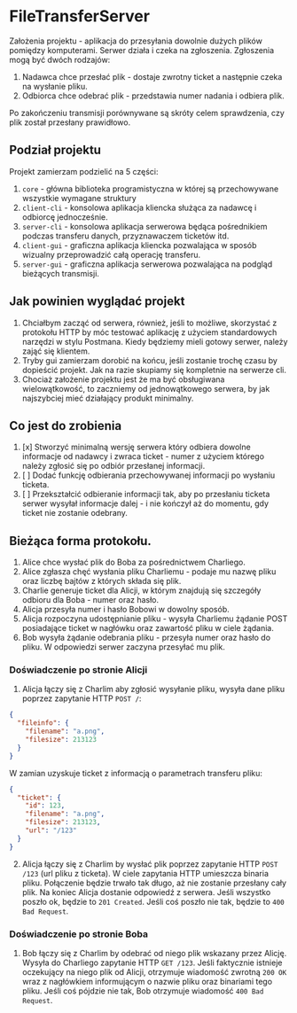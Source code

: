 # FileTransferServer

Założenia projektu - aplikacja do przesyłania dowolnie dużych plików pomiędzy komputerami. Serwer działa i czeka na zgłoszenia. Zgłoszenia mogą być dwóch rodzajów:

1. Nadawca chce przesłać plik - dostaje zwrotny ticket a następnie czeka na wysłanie pliku.
2. Odbiorca chce odebrać plik - przedstawia numer nadania i odbiera plik.

Po zakończeniu transmisji porównywane są skróty celem sprawdzenia, czy plik został przesłany prawidłowo.

## Podział projektu

Projekt zamierzam podzielić na 5 części:

1. `core` - główna biblioteka programistyczna w której są przechowywane wszystkie wymagane struktury
2. `client-cli` - konsolowa aplikacja kliencka służąca za nadawcę i odbiorcę jednocześnie.
3. `server-cli` - konsolowa aplikacja serwerowa będąca pośrednikiem podczas transferu danych, przyznawaczem ticketów itd.
4. `client-gui` - graficzna aplikacja kliencka pozwalająca w sposób wizualny przeprowadzić całą operację transferu.
5. `server-gui` - graficzna aplikacja serwerowa pozwalająca na podgląd bieżących transmisji.

## Jak powinien wyglądać projekt

1. Chciałbym zacząć od serwera, również, jeśli to możliwe, skorzystać z protokołu HTTP by móc testować aplikację z użyciem standardowych narzędzi w stylu Postmana. Kiedy będziemy mieli gotowy serwer, należy zająć się klientem.
2. Tryby gui zamierzam dorobić na końcu, jeśli zostanie trochę czasu by dopieścić projekt. Jak na razie skupiamy się kompletnie na serwerze cli.
3. Chociaż założenie projektu jest że ma być obsługiwana wielowątkowość, to zaczniemy od jednowątkowego serwera, by jak najszybciej mieć działający produkt minimalny.

## Co jest do zrobienia

1. [x] Stworzyć minimalną wersję serwera który odbiera dowolne informacje od nadawcy i zwraca ticket - numer z użyciem którego należy zgłosić się po odbiór przesłanej informacji.
2. [ ] Dodać funkcję odbierania przechowywanej informacji po wysłaniu ticketa.
3. [ ] Przekształcić odbieranie informacji tak, aby po przesłaniu ticketa serwer wysyłał informacje dalej - i nie kończył aż do momentu, gdy ticket nie zostanie odebrany.

## Bieżąca forma protokołu.

1. Alice chce wysłać plik do Boba za pośrednictwem Charliego.
2. Alice zgłasza chęć wysłania pliku Charliemu - podaje mu nazwę pliku oraz liczbę bajtów z których składa się plik.
3. Charlie generuje ticket dla Alicji, w którym znajdują się szczegóły odbioru dla Boba - numer oraz hasło.
4. Alicja przesyła numer i hasło Bobowi w dowolny sposób.
5. Alicja rozpoczyna udostępnianie pliku - wysyła Charliemu żądanie POST posiadające ticket w nagłówku oraz zawartość pliku w ciele żądania.
6. Bob wysyła żądanie odebrania pliku - przesyła numer oraz hasło do pliku. W odpowiedzi serwer zaczyna przesyłać mu plik.

### Doświadczenie po stronie Alicji

1. Alicja łączy się z Charlim aby zgłosić wysyłanie pliku, wysyła dane pliku poprzez zapytanie HTTP `POST /`:

```json
{
  "fileinfo": {
    "filename": "a.png",
    "filesize": 213123
  }
}
```

W zamian uzyskuje ticket z informacją o parametrach transferu pliku:

```json
{
  "ticket": {
    "id": 123,
    "filename": "a.png",
    "filesize": 213123,
    "url": "/123"
  }
}
```

2. Alicja łączy się z Charlim by wysłać plik poprzez zapytanie HTTP `POST /123` (url pliku z ticketa). W ciele zapytania HTTP umieszcza binaria pliku. Połączenie będzie trwało tak długo, aż nie zostanie przesłany cały plik. Na koniec Alicja dostanie odpowiedź z serwera. Jeśli wszystko poszło ok, będzie to `201 Created`. Jeśli coś poszło nie tak, będzie to `400 Bad Request`.

### Doświadczenie po stronie Boba

1. Bob łączy się z Charlim by odebrać od niego plik wskazany przez Alicję. Wysyła do Charliego zapytanie HTTP `GET /123`. Jeśli faktycznie istnieje oczekujący na niego plik od Alicji, otrzymuje wiadomość zwrotną `200 OK` wraz z nagłówkiem informującym o nazwie pliku oraz binariami tego pliku. Jeśli coś pójdzie nie tak, Bob otrzymuje wiadomość `400 Bad Request`.